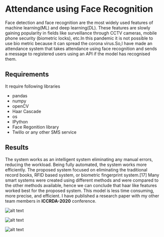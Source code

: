 # Attendance using Face Recognition
Face detection and face recognition are the most widely used features of machine learning(ML) and deep learning(DL). These features are slowly gaining popularity in fields like surveillance through CCTV cameras, mobile phone security (biometric locks), etc.In this pandemic it is not possible to use bio metric because it can spread the corona virus.So,I have made an attendance system that takes attendance using face recognition and sends a message to registered users using an API if the model has recognised them. 

## Requirements
It require following libraries
* pandas
* numpy
* openCV
* Haar Cascade
* os
* IPython
* Face Regonition library
* Twillo or any other SMS service

## Results
The system works as an intelligent system eliminating any manual errors, reducing the workload. Being fully automated, the system works more efficiently. The proposed system focused on eliminating the traditional record books, RFID based system, or biometric fingerprint system.[17] Many smart systems were created using different methods and were compared to the other methods available, hence we can conclude that haar like features worked best for the proposed system. This model is less time consuming, more precise, and
efficient. I have  published a research paper with my other team members in **ICCRDA-2020** conference.

![alt text](https://github.com/himanshumangal09/Attendance-using-Face-Regonition-Algorithm/pic1.png)

![alt text](https://github.com/himanshumangal09/Attendance-using-Face-Regonition-Algorithm/pic2.png)

![alt text](https://github.com/himanshumangal09/Attendance-using-Face-Regonition-Algorithm/pic3.png)




